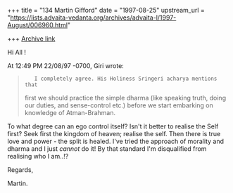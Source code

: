 +++
title = "134 Martin Gifford"
date = "1997-08-25"
upstream_url = "https://lists.advaita-vedanta.org/archives/advaita-l/1997-August/006960.html"

+++
[Archive link](https://lists.advaita-vedanta.org/archives/advaita-l/1997-August/006960.html)

Hi All !

At 12:49 PM 22/08/97 -0700, Giri wrote:

>        I completely agree. His Holiness Sringeri acharya mentions that
>first we should practice the simple dharma (like speaking truth, doing our
>duties, and sense-control etc.) before we start embarking on knowledge of
>Atman-Brahman.

To what degree can an ego control itself? Isn't it better to realise the
Self first? Seek first the kingdom of heaven; realise the self. Then there
is true love and power - the split is healed. I've tried the approach of
morality and dharma and I just _cannot_ do it! By that standard I'm
disqualified from realising who I am..!?

Regards,

Martin.

